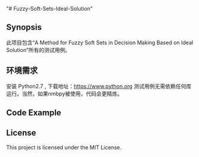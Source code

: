 "# Fuzzy-Soft-Sets-Ideal-Solution" 
## Synopsis

此项目包含“A Method for Fuzzy Soft Sets in Decision Making Based on Ideal Solution”所有的测试用例。

## 环境需求

安装 Python2.7 , 下载地址：https://www.python.org
测试用例无需依赖任何库运行。当然，如果nmbpy被使用，代码会更精炼。

## Code Example




## License

This project is licensed under the MIT License.
